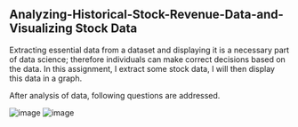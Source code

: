 ## Analyzing-Historical-Stock-Revenue-Data-and-Visualizing Stock Data

Extracting essential data from a dataset and displaying it is a necessary part of data science; therefore individuals can make correct decisions based on the data. 
In this assignment, I extract some stock data, I will then display this data in a graph.

After analysis of data, following questions are addressed.

![image](https://github.com/fahadmhd/Analyzing-Historical-Stock-Revenue-Data-and-Visualizing-Stock-Data/blob/main/5.png)
![image](https://github.com/fahadmhd/Analyzing-Historical-Stock-Revenue-Data-and-Visualizing-Stock-Data/blob/main/6.png)
